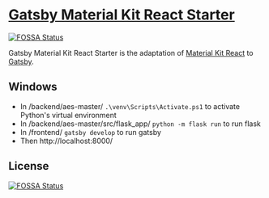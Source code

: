 # [Gatsby Material Kit React Starter](https://amazing-jones-e61bda.netlify.com/)
[![FOSSA Status](https://app.fossa.io/api/projects/git%2Bgithub.com%2FWebCu%2Fgatsby-material-kit-react.svg?type=shield)](https://app.fossa.io/projects/git%2Bgithub.com%2FWebCu%2Fgatsby-material-kit-react?ref=badge_shield)


Gatsby Material Kit React Starter is the adaptation of [Material Kit React](https://www.creative-tim.com/product/material-kit-react) to [Gatsby](https://www.gatsbyjs.org/).

## Windows 

* In /backend/aes-master/
``` .\venv\Scripts\Activate.ps1 ```
	to activate Python's virtual environment
* In /backend/aes-master/src/flask_app/
``` python -m flask run ```
	to run flask
* In /frontend/
``` gatsby develop ```
	to run gatsby
* Then http://localhost:8000/
 

## License
[![FOSSA Status](https://app.fossa.io/api/projects/git%2Bgithub.com%2FWebCu%2Fgatsby-material-kit-react.svg?type=large)](https://app.fossa.io/projects/git%2Bgithub.com%2FWebCu%2Fgatsby-material-kit-react?ref=badge_large)
